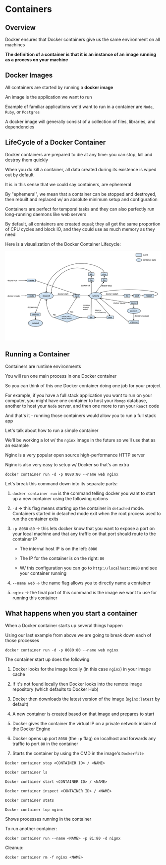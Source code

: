 # Containers

## Overview

Docker ensures that Docker containers give us the same environment on all machines

**The definition of a container is that it is an instance of an image running as a process on your machine**

## Docker Images

All containers are started by running a **docker image**

An image is the application we want to run

Example of familiar applications we'd want to run in a container are `Node`, `Ruby`, or `Postgres`

A docker image will generally consist of a collection of files, libraries, and dependencies

## LifeCycle of a Docker Container

Docker containers are prepared to die at any time: you can stop, kill and destroy them quickly

When you do kill a container, all data created during its existence is wiped out by default

It is in this sense that we could say containers, are ephemeral

By "ephemeral", we mean that a container can be stopped and destroyed, then rebuilt and replaced w/ an absolute minimum setup and configuration

Containers are perfect for temporal tasks and they can also perfectly run long-running daemons like web servers

By default, all containers are created equal; they all get the same proportion of CPU cycles and block IO, and they could use as much memory as they need

Here is a visualization of the Docker Container Lifecycle:

![Docker Container LifeCycle](../../img/docker-container-lifecycle.png)

## Running a Container

Containers are runtime environments

You will run one main process in one Docker container

So you can think of this one Docker container doing one job for your project

For example, if you have a full stack application you want to run on your computer, you might have one container to host your `Mongo` database, another to host your `Node` server, and then one more to run your `React` code

And that's it - running those containers would allow you to run a full stack app

Let's talk about how to run a simple container

We'll be working a lot w/ the `nginx` image in the future so we'll use that as an example

Nginx is a very popular open source high-performance HTTP server

Nginx is also very easy to setup w/ Docker so that's an extra

```
docker container run -d -p 8080:80 --name web nginx
```

Let's break this command down into its separate parts:

1. `docker container run` is the command telling docker you want to start up a new container using the following options

2. `-d` → this flag means starting up the container in `detached` mode. Containers started in detached mode exit when the root process used to run the container exits

3. `-p 8080:80` → this lets docker know that you want to expose a port on your local machine and that any traffic on that port should route to the container IP

    * The internal host IP is on the left: `8080`

    * The IP for the container is on the right: `80`

    * W/ this configuration you can go to `http://localhost:8080` and see your container running

4. `--name web` → the name flag allows you to directly name a container

5. `nginx` → the final part of this command is the image we want to use for running this container

## What happens when you start a container

When a Docker container starts up several things happen

Using our last example from above we are going to break down each of those processes

```
docker container run -d -p 8080:80 --name web nginx
```

The container start up does the following:

1. Docker looks for the image locally (in this case `nginx`) in your image cache

2. If it's not found locally then Docker looks into the remote image repository (which defaults to Docker Hub)

3. Docker then downloads the latest version of the image (`nginx:latest` by default)

4. A new container is created based on that image and prepares to start

5. Docker gives the container the virtual IP on a private network inside of the Docker Engine

6. Docker opens up port `8080` (the `-p` flag) on localhost and forwards any traffic to port `80` in the container

7. Starts the container by using the CMD in the image's `Dockerfile`

```
Docker container stop <CONTAINER ID> / <NAME>
```

```
Docker container ls
```

```
Docker container start <CONTAINER ID> / <NAME>
```

```
Docker container inspect <CONTAINER ID> / <NAME>
```

```
Docker container stats
```

```
Docker container top nginx
```

Shows processes running in the container

To run another container:

```
docker container run --name <NAME> -p 81:80 -d nignx
```

Cleanup:

```
docker container rm -f nginx <NAME>
```

